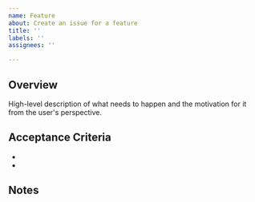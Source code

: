 ```yaml
---
name: Feature
about: Create an issue for a feature
title: ''
labels: ''
assignees: ''

---
```


## Overview
High-level description of what needs to happen and the motivation for it from the user's perspective.

## Acceptance Criteria
*
*

## Notes
